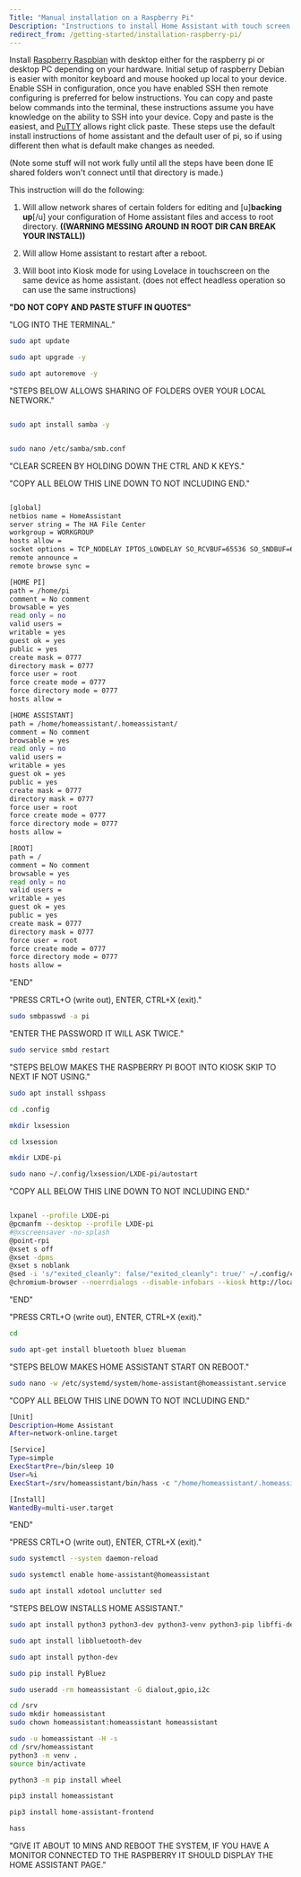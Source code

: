 ```yaml
---
Title: "Manual installation on a Raspberry Pi"
Description: "Instructions to install Home Assistant with touch screen support on a Raspberry Pi running Raspbian."
redirect_from: /getting-started/installation-raspberry-pi/
---
```

Install [Raspberry Raspbian](https://www.raspberrypi.org/downloads/) with desktop either for the raspberry pi or desktop PC depending on your hardware.
Initial setup of raspberry Debian is easier with monitor keyboard and mouse hooked up local to your device.
Enable SSH in configuration, once you have enabled SSH then remote configuring is preferred for below instructions. 
You can copy and paste below commands into the terminal, these instructions assume you have knowledge on the ability to SSH into your device.
Copy and paste is the easiest, and [PuTTY](https://www.chiark.greenend.org.uk/~sgtatham/putty/latest.html) allows right click paste.
These steps use the default install instructions of home assistant and the default user of pi, so if using different then what is default make changes as needed.

(Note some stuff will not work fully until all the steps have been done IE shared folders won't connect until that directory is made.)  

This instruction will do the following:

1. Will allow network shares of certain folders for editing and [u]**backing up**[/u] your configuration of Home assistant files and access to root directory.
 **((WARNING MESSING AROUND IN ROOT DIR CAN BREAK YOUR INSTALL))**

2. Will allow Home assistant to restart after a reboot.

3. Will boot into Kiosk mode for using Lovelace in touchscreen on the same device as home assistant. 
(does not effect headless operation so can use the same instructions)

**"DO NOT COPY AND PASTE STUFF IN QUOTES"**

"LOG INTO THE TERMINAL."

</div>


```bash
sudo apt update

sudo apt upgrade -y

sudo apt autoremove -y

```

"STEPS BELOW ALLOWS SHARING OF FOLDERS OVER YOUR LOCAL NETWORK."

```bash

sudo apt install samba -y

```
```bash

sudo nano /etc/samba/smb.conf

```
"CLEAR SCREEN BY HOLDING DOWN THE CTRL AND K KEYS."

"COPY ALL BELOW THIS LINE DOWN TO NOT INCLUDING END."

```bash

[global]
netbios name = HomeAssistant
server string = The HA File Center
workgroup = WORKGROUP
hosts allow =
socket options = TCP_NODELAY IPTOS_LOWDELAY SO_RCVBUF=65536 SO_SNDBUF=65536
remote announce =
remote browse sync =

[HOME PI]
path = /home/pi
comment = No comment
browsable = yes
read only = no
valid users =
writable = yes
guest ok = yes
public = yes
create mask = 0777
directory mask = 0777
force user = root
force create mode = 0777
force directory mode = 0777
hosts allow =

[HOME ASSISTANT]
path = /home/homeassistant/.homeassistant/
comment = No comment
browsable = yes
read only = no
valid users =
writable = yes
guest ok = yes
public = yes
create mask = 0777
directory mask = 0777
force user = root
force create mode = 0777
force directory mode = 0777
hosts allow =

[ROOT]
path = /
comment = No comment
browsable = yes
read only = no
valid users =
writable = yes
guest ok = yes
public = yes
create mask = 0777
directory mask = 0777
force user = root
force create mode = 0777
force directory mode = 0777
hosts allow =
```

"END"

"PRESS CRTL+O (write out), ENTER, CTRL+X (exit)."

```bash
sudo smbpasswd -a pi

```
"ENTER THE PASSWORD IT WILL ASK TWICE."
```bash
sudo service smbd restart

```
"STEPS BELOW MAKES THE RASPBERRY PI BOOT INTO KIOSK SKIP TO NEXT IF NOT USING."
```bash
sudo apt install sshpass

```
```bash
cd .config

mkdir lxsession

cd lxsession

mkdir LXDE-pi

sudo nano ~/.config/lxsession/LXDE-pi/autostart

```
"COPY ALL BELOW THIS LINE DOWN TO NOT INCLUDING END."

```bash

lxpanel --profile LXDE-pi
@pcmanfm --desktop --profile LXDE-pi
#@xscreensaver -no-splash
@point-rpi
@xset s off
@xset -dpms
@xset s noblank
@sed -i 's/"exited_cleanly": false/"exited_cleanly": true/' ~/.config/chromium-browser/Default/Preferences
@chromium-browser --noerrdialogs --disable-infobars --kiosk http://localhost:8123
```

"END"

"PRESS CRTL+O (write out), ENTER, CTRL+X (exit)."
```bash
cd

sudo apt-get install bluetooth bluez blueman

```
"STEPS BELOW MAKES HOME ASSISTANT START ON REBOOT."
```bash
sudo nano -w /etc/systemd/system/home-assistant@homeassistant.service

```
"COPY ALL BELOW THIS LINE DOWN TO NOT INCLUDING END."
```bash
[Unit]
Description=Home Assistant
After=network-online.target

[Service]
Type=simple
ExecStartPre=/bin/sleep 10
User=%i
ExecStart=/srv/homeassistant/bin/hass -c "/home/homeassistant/.homeassistant"

[Install]
WantedBy=multi-user.target
```

"END"

"PRESS CRTL+O (write out), ENTER, CTRL+X (exit)."
```bash
sudo systemctl --system daemon-reload

sudo systemctl enable home-assistant@homeassistant

```
```bash
sudo apt install xdotool unclutter sed

```
"STEPS BELOW INSTALLS HOME ASSISTANT."
```bash
sudo apt install python3 python3-dev python3-venv python3-pip libffi-dev libssl-dev -y

```
```bash
sudo apt install libbluetooth-dev

```
```bash
sudo apt install python-dev

sudo pip install PyBluez

```
```bash
sudo useradd -rm homeassistant -G dialout,gpio,i2c

cd /srv
sudo mkdir homeassistant
sudo chown homeassistant:homeassistant homeassistant

sudo -u homeassistant -H -s
cd /srv/homeassistant
python3 -m venv .
source bin/activate

python3 -m pip install wheel

pip3 install homeassistant

pip3 install home-assistant-frontend

hass

```
</div>
"GIVE IT ABOUT 10 MINS AND REBOOT THE SYSTEM, IF YOU HAVE A MONITOR CONNECTED TO THE RASPBERRY IT SHOULD DISPLAY THE HOME ASSISTANT PAGE."
